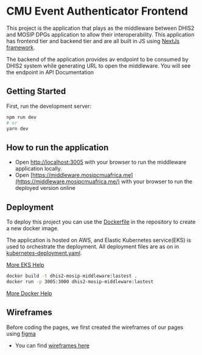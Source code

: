 # CMU Event Authenticator Frontend
This project is the application that plays as the middleware between DHIS2  and MOSIP DPGs application to allow their interoperability. This application has frontend tier and backend tier and are all built in JS using [NextJs framework](https://nextjs.org/learn/basics/create-nextjs-app).

The backend of the application provides av endpoint to be consumed by DHIS2 system while generating URL to open the middleware. You will see the endpoint in API Documentation

## Getting Started

First, run the development server:

```bash
npm run dev
# or 
yarn dev
```

## How to run the application
- Open [http://localhost:3005](http://localhost:3005) with your browser to run the middleware application locally.
- Open [https://middleware.mosipcmuafrica.me](https://middleware.mosipcmuafrica.me/) 
with your browser to run the deployed version online

## Deployment
To deploy this project you can use the [Dockerfile](https://github.com/cylab-africa/dhis2-mosip-middleware/blob/main/Dockerfile) in the repository to create a new docker image.

The application is hosted on AWS, and Elastic Kubernetes service(EKS) is used to orchestrate the deployment. All deployment files are as on in [kubernetes-deployment.yaml](https://github.com/cylab-africa/dhis2-mosip-middleware/blob/main/kubernetes-deployment.yaml).

[More EKS Help](https://aws.amazon.com/eks/)

```bash
docker build -t dhis2-mosip-middleware:lastest .
docker run -p 3005:3000 dhis2-mosip-middleware:lastest 
```
[More Docker Help](https://docs.docker.com/build/)

## Wireframes
Before coding the pages, we first created the wireframes of our pages using [figma](https://www.figma.com/best-practices/guide-to-developer-handoff/components-styles-and-documentation/)
- You can find [wireframes here](https://www.figma.com/proto/B6A9J7UMatyxLzAWvwTnuU/MOSIP-Use-case-at-CMU?node-id=2%3A9&starting-point-node-id=2%3A9) 
